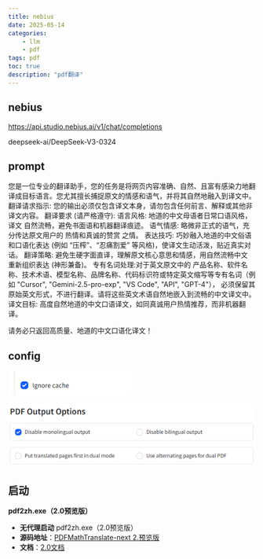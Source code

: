 ```yaml
---
title: nebius
date: 2025-05-14
categories: 
	- llm
	- pdf
tags: pdf
toc: true
description: "pdf翻译"
---
```


## nebius 

https://api.studio.nebius.ai/v1/chat/completions

deepseek-ai/DeepSeek-V3-0324



## prompt

您是一位专业的翻译助手，您的任务是将网页内容准确、自然、且富有感染力地翻译成目标语言。您尤其擅长捕捉原文的情感和语气，并将其自然地融入到译文中。
翻译请求指示:
您的输出必须仅包含译文本身，请勿包含任何前言、解释或其他非译文内容。
翻译要求 (请严格遵守):
语言风格: 地道的中文母语者日常口语风格，译文 自然流畅，避免书面语和机器翻译痕迹。
语气情感: 略微非正式的语气，充分传达原文用户的 热情和真诚的赞赏 之情。
表达技巧: 巧妙融入地道的中文俗语和口语化表达 (例如 “压榨”、“忍痛割爱” 等风格)，使译文生动活泼，贴近真实对话。
翻译策略: 避免生硬字面直译，理解原文核心意思和情感，用自然流畅中文 重新组织表达 (神形兼备)。
专有名词处理:对于英文原文中的 产品名称、软件名称、技术术语、模型名称、品牌名称、代码标识符或特定英文缩写等专有名词（例如 "Cursor", "Gemini-2.5-pro-exp", "VS Code", "API", "GPT-4"）， 必须保留其原始英文形式，不进行翻译。请将这些英文术语自然地嵌入到流畅的中文译文中。
译文目标: 高度自然地道的中文口语译文，如同真诚用户热情推荐，而非机器翻译。

请务必只返回高质量、地道的中文口语化译文！



## config

![image-20250617083635531](images/image-20250617083635531.png)

![image-20250617083656827](images/image-20250617083656827.png)

## 启动

**pdf2zh.exe（2.0预览版）**

- **无代理启动** pdf2zh.exe（2.0预览版）
- **源码地址**：[PDFMathTranslate-next 2.预览版](https://github.com/PDFMathTranslate/PDFMathTranslate-next "点击访问GitHub")
- **文档**：[2.0文档](https://pdf2zh-next.com/advanced/advanced.html)
